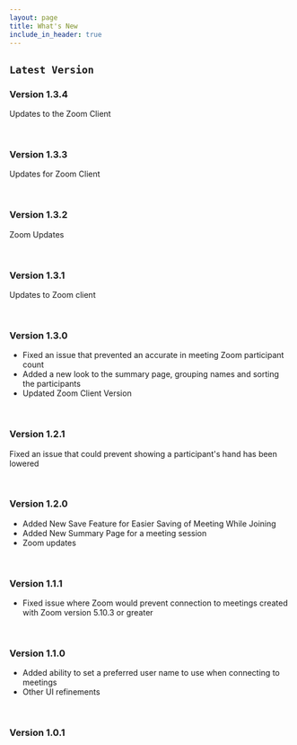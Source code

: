 ```yaml
---
layout: page
title: What's New
include_in_header: true
---
```


## `Latest Version`

### **Version 1.3.4**
Updates to the Zoom Client

<br>

### **Version 1.3.3**
Updates for Zoom Client

<br>

### **Version 1.3.2**
Zoom Updates

<br>

### **Version 1.3.1**
Updates to Zoom client

<br>

### **Version 1.3.0**
* Fixed an issue that prevented an accurate in meeting Zoom participant count
* Added a new look to the summary page, grouping names and sorting the participants
* Updated Zoom Client Version

<br>

### **Version 1.2.1**
Fixed an issue that could prevent showing a participant's hand has been lowered

<br>

### **Version 1.2.0**
* Added New Save Feature for Easier Saving of Meeting While Joining
* Added New Summary Page for a meeting session
* Zoom updates

<br>

### **Version 1.1.1**
* Fixed issue where Zoom would prevent connection to meetings created with Zoom version 5.10.3 or greater

<br>

### **Version 1.1.0**
* Added ability to set a preferred user name to use when connecting to meetings
* Other UI refinements

<br>

### **Version 1.0.1**

<br>
